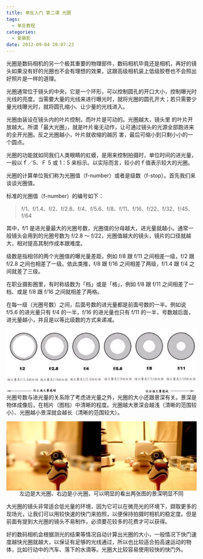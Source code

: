 ```yaml
---
title: 单反入门 第二课 光圈
tags:
  - 单反教程
categories:
  - 爱摄影
date: 2012-09-04 20:07:23
---
```


光圈是数码相机的另一个极其重要的物理部件，数码相机毕竟还是相机，再好的镜头如果没有好的光圈也不会有理想的效果，这跟高级相机装上低级胶卷也不会照出好照片是一样的道理。

光圈通常位于镜头的中央，它是一个环形，可以控制圆孔的开口大小，控制曝光时光线的亮度。当需要大量的光线来进行曝光时，就将光圈的圆孔开大；若只需要少量光线曝光时，就将圆孔缩小、让少量的光线进入。

光圈由装设在镜头内的叶片控制，而叶片是可动的。光圈越大，镜头里 的叶片开放越大。所谓「最大光圈」，就是叶片毫无动作，让可通过镜头的光源全部跑进来的全开光圈。反之光圈越小，叶片就收缩的越厉 害，最后可缩小到只剩小小的一个圆点。

光圈的功能就如同我们人类眼睛的虹蟆，是用来控制拍摄时，单位时间的进光量，一般以ｆ／5、Ｆ 5 或 1：5 来标示。以实际而言，较小的ｆ值表示较大的光圈。

光圈的计算单位我们称为光圈值（f-number）或者是级数（f-stop）。首先我们来谈谈光圈值。

<!-- more -->

标准的光圈值（f-number）的编号如下：

> f/1、f/1.4、f/2、f/2.8、f/4、f/5.6、f/8、f/11、f/16、f/22、f/32、f/45、f/64

其中，f/1 是进光量最大的光圈号数，光圈值的分母越大，进光量就越小。通常一般镜头会用到的光圈号数为 f/2.8 ～ f/22，光圈值越大的镜头，镜片的口径就越大，相对提高其制作成本跟难度。

级数是指相邻的两个光圈值的曝光量差距，例如 f/8 跟 f/11 之间相差一级，f/2 跟 f/2.8 之间也相差了一级。依此类推，f/8 跟 f/16 之间相差了两级，f/1.4 跟 f/4 之间就差了三级。

在职业摄影圈里，有时称级数为「档」或是「格」，例如 f/8 跟 f/11 之间相差了一档、或是 f/8 跟 f/16 之间就相差了两格。

在每一级（光圈号数）之间，后面号数的进光量都是前面号数的一半。例如说 f/5.6 的进光量只有 f/4 的一半，f/16 的进光量也只有 f/11 的一半，号数越后面，进光量越小，并且是以等比级数的方式来递减。

![](/images/SLR_second1.jpg)<p style="line-height: initial; margin-top: -20px;">光圈号数与进光量的关系除了考虑进光量之外，光圈的大小还跟景深有关。景深是物体成像后，在相片（图档）中清晰的程度。光圈越大景深会越浅（清晰的范围较小）、光圈越小景深就会越长（清晰的范围较大）。</p>

![](/images/SLR_second2.jpg)<p align="center" style="line-height: initial; margin-top: -20px;">左边是大光圈、右边是小光圈，可以明显的看出两张图的景深明显不同</p>

大光圈的镜头非常适合低光量的环境，因为它可以在微亮光的环境下，撷取更多的现场光，让我们可以用较快速的快门来拍照，以便保持拍摄时相机的稳定度。但是前面有提到大光圈的镜头不易制作，必须要花较多的花费才可以获得。

好的数码相机会根据测光的结果等情况自动计算出光圈的大小，一般情况下快门速度越快光圈就越大，以保证有足够的光线通过，所以也比较适合拍高速运动的物体，比如行动中的汽车、落下的水滴等。光圈大比较容易使用较快的快门外。
